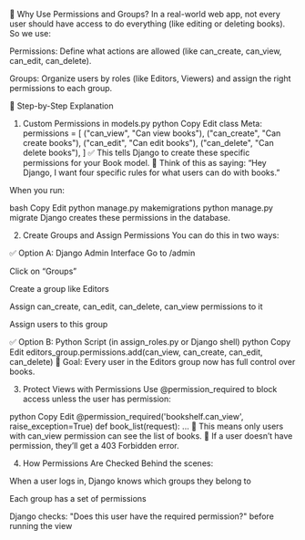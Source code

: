 🔐 Why Use Permissions and Groups?
In a real-world web app, not every user should have access to do everything (like editing or deleting books). So we use:

Permissions: Define what actions are allowed (like can_create, can_view, can_edit, can_delete).

Groups: Organize users by roles (like Editors, Viewers) and assign the right permissions to each group.

🧩 Step-by-Step Explanation

1. Custom Permissions in models.py
   python
   Copy
   Edit
   class Meta:
   permissions = [
   ("can_view", "Can view books"),
   ("can_create", "Can create books"),
   ("can_edit", "Can edit books"),
   ("can_delete", "Can delete books"),
   ]
   ✅ This tells Django to create these specific permissions for your Book model.
   🧠 Think of this as saying: “Hey Django, I want four specific rules for what users can do with books.”

When you run:

bash
Copy
Edit
python manage.py makemigrations
python manage.py migrate
Django creates these permissions in the database.

2. Create Groups and Assign Permissions
   You can do this in two ways:

✅ Option A: Django Admin Interface
Go to /admin

Click on “Groups”

Create a group like Editors

Assign can_create, can_edit, can_delete, can_view permissions to it

Assign users to this group

✅ Option B: Python Script (in assign_roles.py or Django shell)
python
Copy
Edit
editors_group.permissions.add(can_view, can_create, can_edit, can_delete)
🎯 Goal: Every user in the Editors group now has full control over books.

3. Protect Views with Permissions
   Use @permission_required to block access unless the user has permission:

python
Copy
Edit
@permission_required('bookshelf.can_view', raise_exception=True)
def book_list(request):
...
📌 This means only users with can_view permission can see the list of books.
🔐 If a user doesn’t have permission, they’ll get a 403 Forbidden error.

4. How Permissions Are Checked
   Behind the scenes:

When a user logs in, Django knows which groups they belong to

Each group has a set of permissions

Django checks: "Does this user have the required permission?" before running the view
